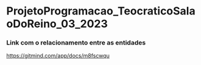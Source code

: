 # ProjetoProgramacao_TeocraticoSalaoDoReino_03_2023

### Link com o relacionamento entre as entidades

https://gitmind.com/app/docs/m8fscwqu
